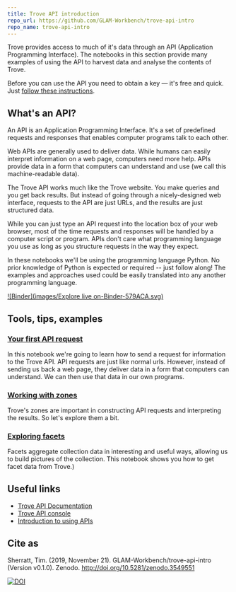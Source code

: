 ```yaml
---
title: Trove API introduction
repo_url: https://github.com/GLAM-Workbench/trove-api-intro
repo_name: trove-api-intro
---
```


Trove provides access to much of it's data through an API (Application Programming Interface). The notebooks in this section provide many examples of using the API to harvest data and analyse the contents of Trove.

Before you can use the API you need to obtain a key — it's free and quick. Just [follow these instructions](http://help.nla.gov.au/trove/building-with-trove/api).

## What's an API?

An API is an Application Programming Interface. It's a set of predefined requests and responses that enables computer programs talk to each other.

Web APIs are generally used to deliver data. While humans can easily interpret information on a web page, computers need more help. APIs provide data in a form that computers can understand and use (we call this machine-readable data).

The Trove API works much like the Trove website. You make queries and you get back results. But instead of going through a nicely-designed web interface, requests to the API are just URLs, and the results are just structured data.

While you can just type an API request into the location box of your web browser, most of the time requests and responses will be handled by a computer script or program. APIs don't care what programming language you use as long as you structure requests in the way they expect.

In these notebooks we'll be using the programming language Python. No prior knowledge of Python is expected or required -- just follow along! The examples and approaches used could be easily translated into any another programming language.

[![Binder](images/Explore live on-Binder-579ACA.svg)](https://mybinder.org/v2/gh/GLAM-Workbench/trove-api-intro/master)

## Tools, tips, examples

### [Your first API request](https://nbviewer.jupyter.org/github/GLAM-Workbench/trove-api-intro/blob/master/Your-first-API-request.ipynb)  
In this notebook we're going to learn how to send a request for information to the Trove API. API requests are just like normal urls. However, instead of sending us back a web page, they deliver data in a form that computers can understand. We can then use that data in our own programs.

### [Working with zones](https://nbviewer.jupyter.org/github/GLAM-Workbench/trove-api-intro/blob/master/Working-with-zones.ipynb)  
Trove's zones are important in constructing API requests and interpreting the results. So let's explore them a bit.

### [Exploring facets](https://nbviewer.jupyter.org/github/GLAM-Workbench/trove-api-intro/blob/master/Exploring-facets.ipynb)  
Facets aggregate collection data in interesting and useful ways, allowing us to build pictures of the collection. This notebook shows you how to get facet data from Trove.)

## Useful links

*   [Trove API Documentation](http://help.nla.gov.au/trove/building-with-trove/api-version-2-technical-guide)
*   [Trove API console](http://troveconsole.herokuapp.com/)
*   [Introduction to using APIs](https://github.com/staplegun/using-apis)

## Cite as

Sherratt, Tim. (2019, November 21). GLAM-Workbench/trove-api-intro (Version v0.1.0). Zenodo. <http://doi.org/10.5281/zenodo.3549551>

[![DOI](https://zenodo.org/badge/DOI/10.5281/zenodo.3549551.svg)](https://doi.org/10.5281/zenodo.3549551)
